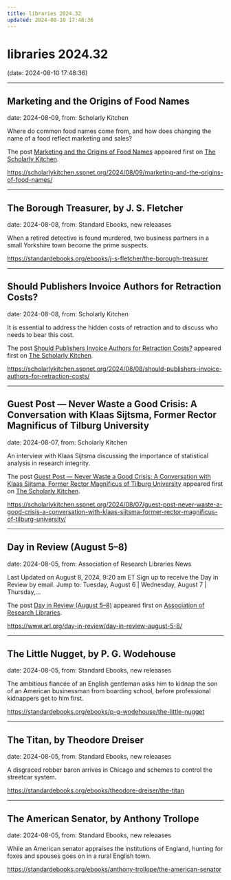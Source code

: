 ```yaml
---
title: libraries 2024.32
updated: 2024-08-10 17:48:36
---
```


# libraries 2024.32

(date: 2024-08-10 17:48:36)

---

## Marketing and the Origins of Food Names

date: 2024-08-09, from: Scholarly Kitchen

<p>Where do common food names come from, and how does changing the name of a food reflect marketing and sales?</p>
<p>The post <a href="https://scholarlykitchen.sspnet.org/2024/08/09/marketing-and-the-origins-of-food-names/">Marketing and the Origins of Food Names</a> appeared first on <a href="https://scholarlykitchen.sspnet.org">The Scholarly Kitchen</a>.</p>
 

<https://scholarlykitchen.sspnet.org/2024/08/09/marketing-and-the-origins-of-food-names/>

---

## The Borough Treasurer, by J. S. Fletcher

date: 2024-08-08, from: Standard Ebooks, new releaases

When a retired detective is found murdered, two business partners in a small Yorkshire town become the prime suspects. 

<https://standardebooks.org/ebooks/j-s-fletcher/the-borough-treasurer>

---

## Should Publishers Invoice Authors for Retraction Costs?

date: 2024-08-08, from: Scholarly Kitchen

<p>It is essential to address the hidden costs of retraction and to discuss who needs to bear this cost.</p>
<p>The post <a href="https://scholarlykitchen.sspnet.org/2024/08/08/should-publishers-invoice-authors-for-retraction-costs/">Should Publishers Invoice Authors for Retraction Costs?</a> appeared first on <a href="https://scholarlykitchen.sspnet.org">The Scholarly Kitchen</a>.</p>
 

<https://scholarlykitchen.sspnet.org/2024/08/08/should-publishers-invoice-authors-for-retraction-costs/>

---

## Guest Post — Never Waste a Good Crisis: A Conversation with Klaas Sijtsma, Former Rector Magnificus of Tilburg University

date: 2024-08-07, from: Scholarly Kitchen

<p>An interview with Klaas Sijtsma discussing the importance of statistical analysis in research integrity.</p>
<p>The post <a href="https://scholarlykitchen.sspnet.org/2024/08/07/guest-post-never-waste-a-good-crisis-a-conversation-with-klaas-sijtsma-former-rector-magnificus-of-tilburg-university/">Guest Post &#8212; Never Waste a Good Crisis: A Conversation with Klaas Sijtsma, Former Rector Magnificus of Tilburg University</a> appeared first on <a href="https://scholarlykitchen.sspnet.org">The Scholarly Kitchen</a>.</p>
 

<https://scholarlykitchen.sspnet.org/2024/08/07/guest-post-never-waste-a-good-crisis-a-conversation-with-klaas-sijtsma-former-rector-magnificus-of-tilburg-university/>

---

## Day in Review (August 5–8)

date: 2024-08-05, from: Association of Research Libraries News

<p>Last Updated on August 8, 2024, 9:20 am ET Sign up to receive the Day in Review by email. Jump to: Tuesday, August 6 &#124; Wednesday, August 7 &#124; Thursday,...</p>
<p>The post <a href="https://www.arl.org/day-in-review/day-in-review-august-5-8/">Day in Review (August 5–8)</a> appeared first on <a href="https://www.arl.org">Association of Research Libraries</a>.</p>
 

<https://www.arl.org/day-in-review/day-in-review-august-5-8/>

---

## The Little Nugget, by P. G. Wodehouse

date: 2024-08-05, from: Standard Ebooks, new releaases

The ambitious fiancée of an English gentleman asks him to kidnap the son of an American businessman from boarding school, before professional kidnappers get to him first. 

<https://standardebooks.org/ebooks/p-g-wodehouse/the-little-nugget>

---

## The Titan, by Theodore Dreiser

date: 2024-08-05, from: Standard Ebooks, new releaases

A disgraced robber baron arrives in Chicago and schemes to control the streetcar system. 

<https://standardebooks.org/ebooks/theodore-dreiser/the-titan>

---

## The American Senator, by Anthony Trollope

date: 2024-08-05, from: Standard Ebooks, new releaases

While an American senator appraises the institutions of England, hunting for foxes and spouses goes on in a rural English town. 

<https://standardebooks.org/ebooks/anthony-trollope/the-american-senator>

